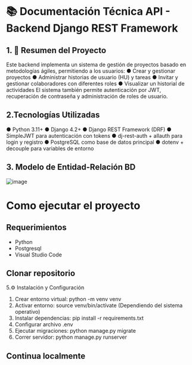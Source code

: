 # 📚 Documentación Técnica API - Backend Django REST Framework

## 1. 🧾 Resumen del Proyecto
Este backend implementa un sistema de gestión de proyectos basado en metodologías ágiles, permitiendo a los usuarios:
●	Crear y gestionar proyectos
●	Administrar historias de usuario (HU) y tareas
●	Invitar y gestionar colaboradores con diferentes roles
●	Visualizar un historial de actividades
El sistema también permite autenticación por JWT, recuperación de contraseña y administración de roles de usuario.

## 2.Tecnologías Utilizadas
●	Python 3.11+
●	Django 4.2+
●	Django REST Framework (DRF)
●	SimpleJWT para autenticación con tokens
●	dj-rest-auth + allauth para login y registro
●	PostgreSQL como base de datos principal
●	dotenv + decouple para variables de entorno

## 3. Modelo de Entidad-Relación BD
 ![image](https://github.com/user-attachments/assets/5b99ea71-c27a-4a03-b4bf-e956072b20bc)




# Como ejecutar el proyecto

## Requerimientos

- Python
- Postgresql
- Visual Studio Code

## Clonar repositorio

 5.⚙️ Instalación y Configuración
1.	Crear entorno virtual: python -m venv venv
2.	Activar entorno: source venv/bin/actívate (Dependiendo del sistema operativo)
3.	Instalar dependencias: pip install -r requirements.txt
4.	Configurar archivo .env
5.	Ejecutar migraciones: python manage.py migrate
6.	Correr servidor: python manage.py runserver

## Continua localmente
